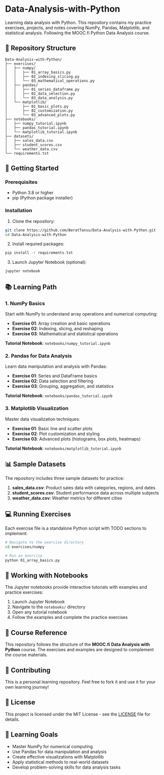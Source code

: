 # Data-Analysis-with-Python

Learning data analysis with Python. This repository contains my practice exercises, projects, and notes covering NumPy, Pandas, Matplotlib, and statistical analysis. Following the MOOC.fi Python Data Analysis course.

## 📁 Repository Structure

```
Data-Analysis-with-Python/
├── exercises/
│   ├── numpy/
│   │   ├── 01_array_basics.py
│   │   ├── 02_indexing_slicing.py
│   │   └── 03_mathematical_operations.py
│   ├── pandas/
│   │   ├── 01_series_dataframe.py
│   │   ├── 02_data_selection.py
│   │   └── 03_data_analysis.py
│   └── matplotlib/
│       ├── 01_basic_plots.py
│       ├── 02_customization.py
│       └── 03_advanced_plots.py
├── notebooks/
│   ├── numpy_tutorial.ipynb
│   ├── pandas_tutorial.ipynb
│   └── matplotlib_tutorial.ipynb
├── datasets/
│   ├── sales_data.csv
│   ├── student_scores.csv
│   └── weather_data.csv
└── requirements.txt
```

## 🚀 Getting Started

### Prerequisites

- Python 3.8 or higher
- pip (Python package installer)

### Installation

1. Clone the repository:
```bash
git clone https://github.com/BeratTansu/Data-Analysis-with-Python.git
cd Data-Analysis-with-Python
```

2. Install required packages:
```bash
pip install -r requirements.txt
```

3. Launch Jupyter Notebook (optional):
```bash
jupyter notebook
```

## 📚 Learning Path

### 1. NumPy Basics
Start with NumPy to understand array operations and numerical computing:
- **Exercise 01**: Array creation and basic operations
- **Exercise 02**: Indexing, slicing, and reshaping
- **Exercise 03**: Mathematical and statistical operations

**Tutorial Notebook**: `notebooks/numpy_tutorial.ipynb`

### 2. Pandas for Data Analysis
Learn data manipulation and analysis with Pandas:
- **Exercise 01**: Series and DataFrame basics
- **Exercise 02**: Data selection and filtering
- **Exercise 03**: Grouping, aggregation, and statistics

**Tutorial Notebook**: `notebooks/pandas_tutorial.ipynb`

### 3. Matplotlib Visualization
Master data visualization techniques:
- **Exercise 01**: Basic line and scatter plots
- **Exercise 02**: Plot customization and styling
- **Exercise 03**: Advanced plots (histograms, box plots, heatmaps)

**Tutorial Notebook**: `notebooks/matplotlib_tutorial.ipynb`

## 📊 Sample Datasets

The repository includes three sample datasets for practice:

1. **sales_data.csv**: Product sales data with categories, regions, and dates
2. **student_scores.csv**: Student performance data across multiple subjects
3. **weather_data.csv**: Weather metrics for different cities

## 💻 Running Exercises

Each exercise file is a standalone Python script with TODO sections to implement:

```bash
# Navigate to the exercise directory
cd exercises/numpy

# Run an exercise
python 01_array_basics.py
```

## 📓 Working with Notebooks

The Jupyter notebooks provide interactive tutorials with examples and practice exercises:

1. Launch Jupyter Notebook
2. Navigate to the `notebooks/` directory
3. Open any tutorial notebook
4. Follow the examples and complete the practice exercises

## 📖 Course Reference

This repository follows the structure of the **MOOC.fi Data Analysis with Python** course. The exercises and examples are designed to complement the course materials.

## 🤝 Contributing

This is a personal learning repository. Feel free to fork it and use it for your own learning journey!

## 📝 License

This project is licensed under the MIT License - see the [LICENSE](LICENSE) file for details.

## 🎯 Learning Goals

- Master NumPy for numerical computing
- Use Pandas for data manipulation and analysis
- Create effective visualizations with Matplotlib
- Apply statistical methods to real-world datasets
- Develop problem-solving skills for data analysis tasks
